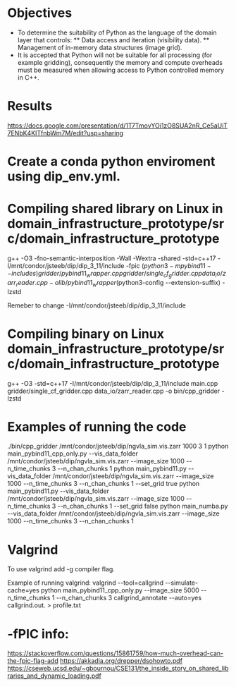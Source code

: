 # Objectives 
* To determine the suitability of Python as the language of the domain layer that controls:
** Data access and iteration (visibility data).
** Management of in-memory data structures (image grid).
* It is accepted that Python will not be suitable for all processing (for example gridding), consequently the memory and compute overheads must be measured when allowing access to Python controlled memory in C++. 

# Results
https://docs.google.com/presentation/d/1T7TmovYOi1zO8SUA2nR_Ce5aUiT7ENbK4KITfnbWm7M/edit?usp=sharing

# Create a conda python enviroment using dip_env.yml.

# Compiling shared library on Linux in domain_infrastructure_prototype/src/domain_infrastructure_prototype

g++ -O3  -fno-semantic-interposition -Wall -Wextra -shared -std=c++17 -I/mnt/condor/jsteeb/dip/dip_3_11/include -fpic $(python3 -m pybind11 --includes) gridder/pybind11_wrapper.cpp gridder/single_cf_gridder.cpp data_io/zarr_reader.cpp -o lib/pybind11_wrapper$(python3-config --extension-suffix) -lzstd

Remeber to change -I/mnt/condor/jsteeb/dip/dip_3_11/include

# Compiling binary on Linux domain_infrastructure_prototype/src/domain_infrastructure_prototype

g++ -O3 -std=c++17  -I/mnt/condor/jsteeb/dip/dip_3_11/include main.cpp gridder/single_cf_gridder.cpp data_io/zarr_reader.cpp -o bin/cpp_gridder -lzstd 

# Examples of running the code

./bin/cpp_gridder /mnt/condor/jsteeb/dip/ngvla_sim.vis.zarr 1000   3   1
python main_pybind11_cpp_only.py  --vis_data_folder /mnt/condor/jsteeb/dip/ngvla_sim.vis.zarr --image_size 1000 --n_time_chunks 3 --n_chan_chunks 1
python main_pybind11.py  --vis_data_folder /mnt/condor/jsteeb/dip/ngvla_sim.vis.zarr --image_size 1000 --n_time_chunks 3 --n_chan_chunks 1 --set_grid true
python main_pybind11.py  --vis_data_folder /mnt/condor/jsteeb/dip/ngvla_sim.vis.zarr --image_size 1000 --n_time_chunks 3 --n_chan_chunks 1 --set_grid false
python main_numba.py  --vis_data_folder /mnt/condor/jsteeb/dip/ngvla_sim.vis.zarr --image_size 1000 --n_time_chunks 3 --n_chan_chunks 1

# Valgrind
To use valgrind add -g compiler flag.

Example of running valgrind:
valgrind --tool=callgrind --simulate-cache=yes python main_pybind11_cpp_only.py --image_size 5000 --n_time_chunks 1 --n_chan_chunks 3
callgrind_annotate --auto=yes callgrind.out.<pid> > profile.txt 

# -fPIC info:
https://stackoverflow.com/questions/15861759/how-much-overhead-can-the-fpic-flag-add
https://akkadia.org/drepper/dsohowto.pdf
https://cseweb.ucsd.edu/~gbournou/CSE131/the_inside_story_on_shared_libraries_and_dynamic_loading.pdf


